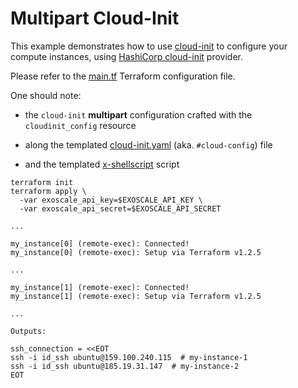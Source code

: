 # Multipart Cloud-Init

This example demonstrates how to use [cloud-init](http://cloudinit.readthedocs.io/)
to configure your compute instances, using
[HashiCorp cloud-init](https://registry.terraform.io/providers/hashicorp/cloudinit/) provider.

Please refer to the [main.tf](./main.tf) Terraform configuration file.

One should note:

* the `cloud-init` **multipart** configuration crafted with the `cloudinit_config` resource

* along the templated [cloud-init.yaml](./cloud-init.yaml.tpl) (aka. `#cloud-config`) file

* and the templated [x-shellscript](./x-shellscript.sh.tpl) script


```console
terraform init
terraform apply \
  -var exoscale_api_key=$EXOSCALE_API_KEY \
  -var exoscale_api_secret=$EXOSCALE_API_SECRET

...

my_instance[0] (remote-exec): Connected!
my_instance[0] (remote-exec): Setup via Terraform v1.2.5

...

my_instance[1] (remote-exec): Connected!
my_instance[1] (remote-exec): Setup via Terraform v1.2.5

...

Outputs:

ssh_connection = <<EOT
ssh -i id_ssh ubuntu@159.100.240.115  # my-instance-1
ssh -i id_ssh ubuntu@185.19.31.147  # my-instance-2
EOT
```
